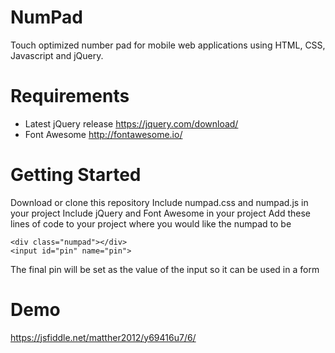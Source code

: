 # NumPad
Touch optimized number pad for mobile web applications using HTML, CSS, Javascript and jQuery.

# Requirements
- Latest jQuery release https://jquery.com/download/
- Font Awesome http://fontawesome.io/

# Getting Started
Download or clone this repository
Include numpad.css and numpad.js in your project
Include jQuery and Font Awesome in your project
Add these lines of code to your project where you would like the numpad to be
```
<div class="numpad"></div>
<input id="pin" name="pin">
```
The final pin will be set as the value of the input so it can be used in a form

# Demo
https://jsfiddle.net/matther2012/y69416u7/6/
